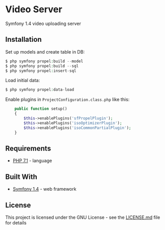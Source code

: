 # Video Server

Symfony 1.4 video uploading server

## Installation

Set up models and create table in DB:
```php
$ php symfony propel:build --model
$ php symfony propel:build --sql
$ php symfony propel:insert-sql
```

Load initial data:
```php
$ php symfony propel:data-load
```

Enable plugins in `ProjectConfiguration.class.php` like this:

```php
    public function setup()
    {
        $this->enablePlugins('sfPropelPlugin');
        $this->enablePlugins('isoOptimizerPlugin');
        $this->enablePlugins('isoCommonPartialPlugin');
    }
```

## Requirements

* [PHP 7.1](http://php.net/) - language

## Built With

* [Symfony 1.4](http://symfony.com/legacy) - web framework

## License

This project is licensed under the GNU License - see the [LICENSE.md](LICENSE.md) file for details